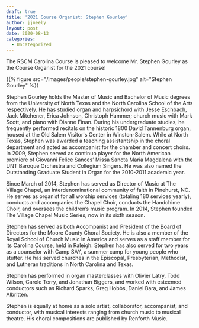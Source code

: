 ```yaml
---
draft: true
title: '2021 Course Organist: Stephen Gourley'
author: jjneely
layout: post
date: 2020-08-13
categories:
  - Uncategorized
---
```

The RSCM Carolina Course is pleased to welcome Mr. Stephen Gourley as the
Course Organist for the 2021 course!

{{% figure src="/images/people/stephen-gourley.jpg" alt="Stephen Gourley" %}}

Stephen Gourley holds the Master of Music and Bachelor of Music degrees from
the University of North Texas and the North Carolina School of the Arts
respectively. He has studied organ and harpsichord with Jesse Eschbach, Jack
Mitchener, Erica Johnson, Christoph Hammer; church music with Mark Scott, and
piano with Dianne Finan. During his undergraduate studies, he frequently
performed recitals on the historic 1800 David Tannenburg organ, housed at the
Old Salem Visitor's Center in Winston-Salem. While at North Texas, Stephen was
awarded a teaching assistantship in the choral department and acted as
accompanist for the chamber and concert choirs. In 2009, Stephen served as
continuo player for the North American premiere of Giovanni Felice Sances’
Missa Sancta Maria Magdalena with the UNT Baroque Orchestra and Collegium
Singers. He was also named the Outstanding Graduate Student in Organ for the
2010-2011 academic year. 

Since March of 2014, Stephen has served as Director of Music at The Village
Chapel, an interdenominational community of faith in Pinehurst, NC. He serves
as organist for all worship services (totaling 180 services yearly), conducts
and accompanies the Chapel Choir, conducts the Handchime Choir, and oversees
the children’s music program. In 2014, Stephen founded The Village Chapel Music
Series, now in its sixth season. 

Stephen has served as both Accompanist and President of the Board of Directors
for the Moore County Choral Society. He is also a member of the Royal School of
Church Music in America and serves as a staff member for its Carolina Course,
held in Raleigh. Stephen has also served for two years as a counselor with Camp
SAY, a summer camp for young people who stutter. He has served churches in the
Episcopal, Presbyterian, Methodist, and Lutheran traditions in North Carolina
and Texas. 

Stephen has performed in organ masterclasses with Olivier Latry, Todd Wilson,
Carole Terry, and Jonathan Biggers, and worked with esteemed conductors such as
Richard Sparks, Greg Hobbs, Daniel Bara, and James Albritten. 

Stephen is equally at home as a solo artist, collaborator, accompanist, and
conductor, with musical interests ranging from church music to musical theatre.
His choral compositions are published by Renforth Music. 
